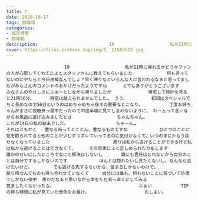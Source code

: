 ```yaml
---
title: ꐕ_
date: 2020-10-17
tags: 西條和
categories: 
- 成员博客
- 西條和
description:                           19                     私が21時に帰れるかどうかファンの人が心配してくれてたよとスタッフさんに教えてもらいました             何も言ってないのにやたらと今日相棒なんでしょ？...
cover: https://files.zzzhxxx.top/img/S__11583522.jpg 
---
```


                          19                     私が21時に帰れるかどうかファンの人が心配してくれてたよとスタッフさんに教えてもらいました             何も言ってないのにやたらと今日相棒なんでしょ？早く帰りなといろんな人に言われるなぁと思ってましたがみなさんのコメントのおかげだったようですね      とてもありがとうございます            みなさんのやさしさにふぁ〜としながら帰りましたが              帰宅して時計を見ると21時56分。      時空は越えられませんでした…  うう。         初回はスペシャルでちと長めなので56分というのはめちゃめちゃ後半の重要なとこなり。          丁度お姉ちゃんがまさに視聴真っ最中だったので中途半端に見てしまわないように、 わーんって言いながらお風呂に逃げ込みましたとさ                 ちゃんちゃん。                   これが14日の私の結末でした。                  ちゃーん…                               それはともかく   重なる時ってとことん、重なるものですね            ひとつのことに気を取られてると他のことが少しずつズレていってるのに気付かなくて、いつのまにかもう戻せなくなっていました                        周りは私から逃げることができるけど私は私から逃げることはできなくて、     その事実にふと苦しめられたりもします           誰かのせいにしたところでなにも解決はしないし       誰にも責任はとれないから自分のことは自分でするしかないのです            ほんとは隠れたいし見たくないし、なんなら逃げたいけど。        でも逃げる先すらないから、留まるしかないわけで。                   拠り所なんてものも持ち合わせていなくて     自分には誰も、何もないことに気づいて彷徨うしかない夜中  愚かだなぁと思いながら体をただ真っ直ぐにしてみる                             覚ましたくなかったな。                                ふぁい           TIFの待ち時間に私が見ていた景色をお届け。                     おしまい。


